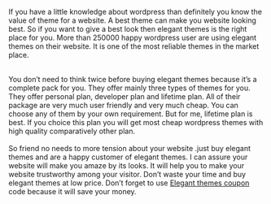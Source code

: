 If you have a little knowledge about wordpress than definitely
you know the value of theme for a website. A best theme can make you website looking
best. So if you want to give a best look then elegant themes is the right place
for you. More than 250000 happy wordpress user are using elegant themes on
their website. It is one of the most reliable themes in the market place.<br />
<div class="MsoNormal">
<br /></div>
<div class="MsoNormal">
You don’t need to think twice before buying elegant themes because
it’s a complete pack for you. They offer mainly three types of themes for you.
They offer personal plan, developer plan and lifetime plan. All of their
package are very much user friendly and very much cheap. You can choose any of
them by your own requirement. But for me, lifetime plan is best. If you choice
this plan you will get most cheap wordpress themes with high quality comparatively
other plan.</div>
<div class="MsoNormal">
<br /></div>
<div class="MsoNormal">
So friend no needs to more tension about your website .just
buy elegant themes and are a happy customer of elegant themes. I can assure
your website will make you amaze by its looks. It will help you to make your
website trustworthy among your visitor. Don’t waste your time and buy elegant
themes at low price. Don’t forget to use <a href="http://www.bloggingdeal.com/elegant-themes-coupon/">Elegant themes coupon</a> code because it will save your
money.</div>
<div class="MsoNormal">
<br /></div>
